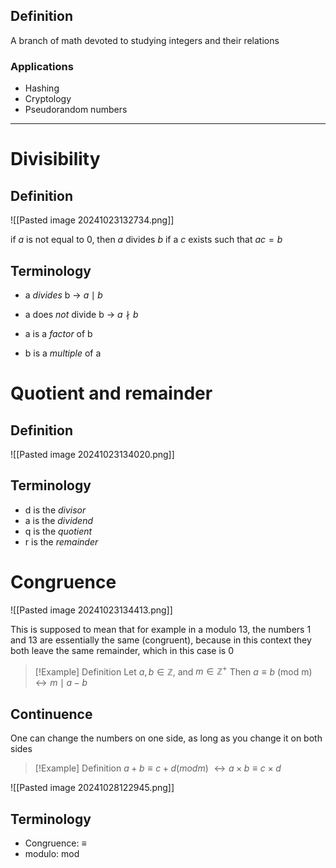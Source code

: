 ## Definition

A branch of math devoted to studying integers and their relations
### Applications
 - Hashing
 - Cryptology
 - Pseudorandom numbers

***

# Divisibility

## Definition
![[Pasted image 20241023132734.png]]

if $a$ is not equal to 0, then $a$ divides $b$ if a $c$ exists such that $ac = b$
## Terminology
- a *divides* b -> $a \mid b$
- a does *not* divide b -> $a \nmid b$

- a is a *factor* of b
- b is a *multiple* of a

# Quotient and remainder
## Definition
![[Pasted image 20241023134020.png]]
## Terminology

- d is the *divisor*
- a is the *dividend*
- q is the *quotient*
- r is the *remainder*

# Congruence
![[Pasted image 20241023134413.png]]

This is supposed to mean that for example in a modulo 13, the numbers 1 and 13 are essentially the same (congruent), because in this context they both leave the same remainder, which in this case is 0

> [!Example] Definition
> Let $a,b \in \mathbb{Z}$, and $m \in \mathbb{Z}^{+}$
Then $a \equiv b$ (mod m) 
$\leftrightarrow m \mid a-b$
## Continuence
One can change the numbers on one side, as long as you change it on both sides


> [!Example] Definition
> $a + b \equiv c + d (mod m)$
> $\leftrightarrow a \times b \equiv c \times d$ 

![[Pasted image 20241028122945.png]]


## Terminology

- Congruence: $\equiv$
- modulo: mod
